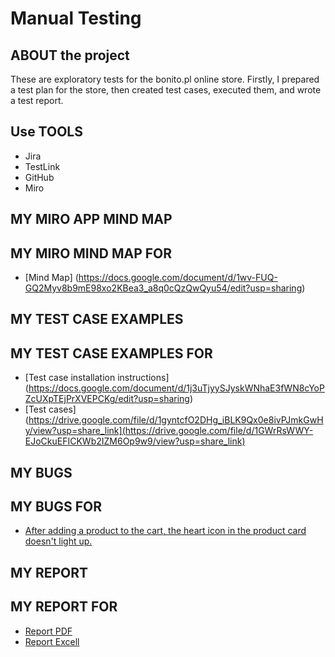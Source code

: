 # Manual Testing
## ABOUT the project
These are exploratory tests for the bonito.pl online store. Firstly, I prepared a test plan for the store, then created test cases, executed them, and wrote a test report.
## Use TOOLS
* Jira
* TestLink
* GitHub
* Miro
## MY MIRO APP MIND MAP
## MY MIRO MIND MAP FOR
* [Mind Map] (https://docs.google.com/document/d/1wv-FUQ-GQ2Myv8b9mE98xo2KBea3_a8q0cQzQwQyu54/edit?usp=sharing)
## MY TEST CASE EXAMPLES
## MY TEST CASE EXAMPLES FOR 
* [Test case installation instructions] (https://docs.google.com/document/d/1j3uTjyySJyskWNhaE3fWN8cYoPZcUXpTEjPrXVEPCKg/edit?usp=sharing)
* [Test cases](https://drive.google.com/file/d/1gyntcfO2DHg_iBLK9Qx0e8ivPJmkGwHy/view?usp=share_link](https://drive.google.com/file/d/1GWrRsWWY-EJoCkuEFICKWb2IZM6Op9w9/view?usp=share_link)
## MY BUGS
## MY BUGS FOR 
* [After adding a product to the cart, the heart icon in the product card doesn't light up.](https://docs.google.com/document/d/15JxV3ahpHZvIrwZSdbM0jsOJdLguJtUnwF_zA0LpkSk/edit?usp=sharing)
## MY REPORT
## MY REPORT FOR 
* [Report PDF](https://drive.google.com/file/d/1gyntcfO2DHg_iBLK9Qx0e8ivPJmkGwHy/view?usp=sharing)
* [Report Excell](https://docs.google.com/spreadsheets/d/1JPV1hMX2PTu1tZIFXawsnY4DfeOnXyO3/edit?usp=sharing&ouid=102436796348382283670&rtpof=true&sd=true)
